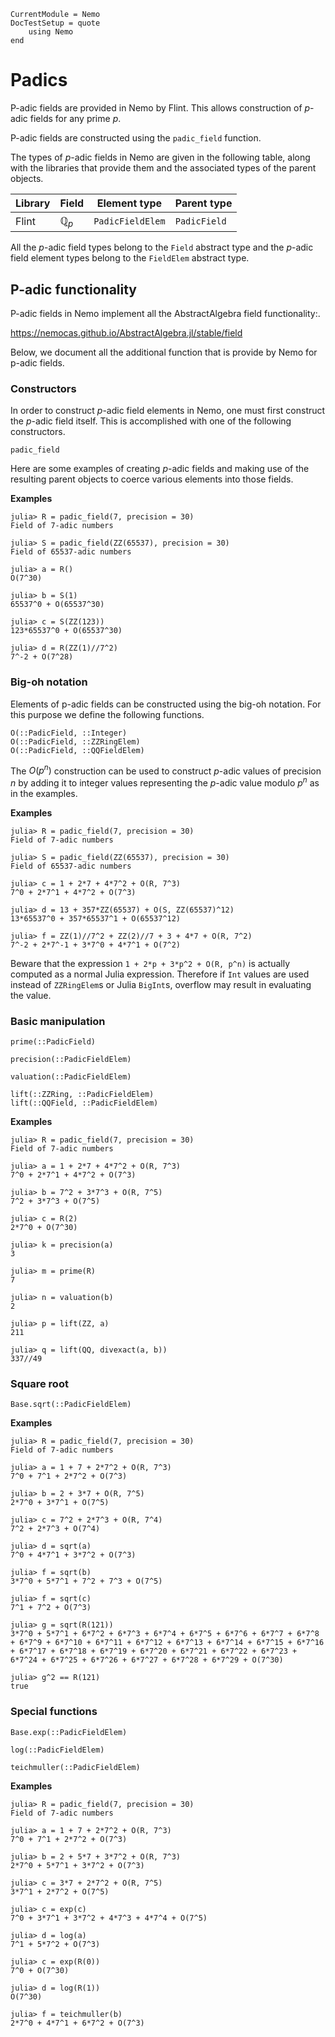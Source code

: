 ```@meta
CurrentModule = Nemo
DocTestSetup = quote
    using Nemo
end
```

# Padics

P-adic fields are provided in Nemo by Flint. This allows construction of
$p$-adic fields for any prime $p$.

P-adic fields are constructed using the `padic_field` function. 

The types of $p$-adic fields in Nemo are given in the following table, along
with the libraries that provide them and the associated types of the parent
objects.

 Library | Field            | Element type | Parent type
---------|----------------|----------------|---------------------
Flint    | $\mathbb{Q}_p$ | `PadicFieldElem`        | `PadicField`

All the $p$-adic field types belong to the `Field` abstract type and the
$p$-adic field element types belong to the `FieldElem` abstract type.

## P-adic functionality

P-adic fields in Nemo implement all the AbstractAlgebra field functionality:.

<https://nemocas.github.io/AbstractAlgebra.jl/stable/field>

Below, we document all the additional function that is provide by Nemo for p-adic
fields.

### Constructors

In order to construct $p$-adic field elements in Nemo, one must first construct
the $p$-adic field itself. This is accomplished with one of the following
constructors.

```@docs
padic_field
```

Here are some examples of creating $p$-adic fields and making use of the
resulting parent objects to coerce various elements into those fields.

**Examples**

```jldoctest
julia> R = padic_field(7, precision = 30)
Field of 7-adic numbers

julia> S = padic_field(ZZ(65537), precision = 30)
Field of 65537-adic numbers

julia> a = R()
O(7^30)

julia> b = S(1)
65537^0 + O(65537^30)

julia> c = S(ZZ(123))
123*65537^0 + O(65537^30)

julia> d = R(ZZ(1)//7^2)
7^-2 + O(7^28)
```

### Big-oh notation

Elements of p-adic fields can  be constructed using the big-oh notation. For this
purpose we define the following functions.

```@docs
O(::PadicField, ::Integer)
O(::PadicField, ::ZZRingElem)
O(::PadicField, ::QQFieldElem)
```

The $O(p^n)$ construction can be used to construct $p$-adic values of precision
$n$ by adding it to integer values representing the $p$-adic value modulo
$p^n$ as in the examples.

**Examples**

```jldoctest
julia> R = padic_field(7, precision = 30)
Field of 7-adic numbers

julia> S = padic_field(ZZ(65537), precision = 30)
Field of 65537-adic numbers

julia> c = 1 + 2*7 + 4*7^2 + O(R, 7^3)
7^0 + 2*7^1 + 4*7^2 + O(7^3)

julia> d = 13 + 357*ZZ(65537) + O(S, ZZ(65537)^12)
13*65537^0 + 357*65537^1 + O(65537^12)

julia> f = ZZ(1)//7^2 + ZZ(2)//7 + 3 + 4*7 + O(R, 7^2)
7^-2 + 2*7^-1 + 3*7^0 + 4*7^1 + O(7^2)
```

Beware that the expression `1 + 2*p + 3*p^2 + O(R, p^n)` is actually computed
as a normal Julia expression. Therefore if `Int` values are used instead
of `ZZRingElem`s or Julia `BigInt`s, overflow may result in evaluating the
value.

### Basic manipulation

```@docs
prime(::PadicField)
```

```@docs
precision(::PadicFieldElem)
```

```@docs
valuation(::PadicFieldElem)
```

```@docs
lift(::ZZRing, ::PadicFieldElem)
lift(::QQField, ::PadicFieldElem)
```

**Examples**

```jldoctest
julia> R = padic_field(7, precision = 30)
Field of 7-adic numbers

julia> a = 1 + 2*7 + 4*7^2 + O(R, 7^3)
7^0 + 2*7^1 + 4*7^2 + O(7^3)

julia> b = 7^2 + 3*7^3 + O(R, 7^5)
7^2 + 3*7^3 + O(7^5)

julia> c = R(2)
2*7^0 + O(7^30)

julia> k = precision(a)
3

julia> m = prime(R)
7

julia> n = valuation(b)
2

julia> p = lift(ZZ, a)
211

julia> q = lift(QQ, divexact(a, b))
337//49
```

### Square root

```@docs
Base.sqrt(::PadicFieldElem)
```

**Examples**

```jldoctest
julia> R = padic_field(7, precision = 30)
Field of 7-adic numbers

julia> a = 1 + 7 + 2*7^2 + O(R, 7^3)
7^0 + 7^1 + 2*7^2 + O(7^3)

julia> b = 2 + 3*7 + O(R, 7^5)
2*7^0 + 3*7^1 + O(7^5)

julia> c = 7^2 + 2*7^3 + O(R, 7^4)
7^2 + 2*7^3 + O(7^4)

julia> d = sqrt(a)
7^0 + 4*7^1 + 3*7^2 + O(7^3)

julia> f = sqrt(b)
3*7^0 + 5*7^1 + 7^2 + 7^3 + O(7^5)

julia> f = sqrt(c)
7^1 + 7^2 + O(7^3)

julia> g = sqrt(R(121))
3*7^0 + 5*7^1 + 6*7^2 + 6*7^3 + 6*7^4 + 6*7^5 + 6*7^6 + 6*7^7 + 6*7^8 + 6*7^9 + 6*7^10 + 6*7^11 + 6*7^12 + 6*7^13 + 6*7^14 + 6*7^15 + 6*7^16 + 6*7^17 + 6*7^18 + 6*7^19 + 6*7^20 + 6*7^21 + 6*7^22 + 6*7^23 + 6*7^24 + 6*7^25 + 6*7^26 + 6*7^27 + 6*7^28 + 6*7^29 + O(7^30)

julia> g^2 == R(121)
true
```

### Special functions

```@docs
Base.exp(::PadicFieldElem)
```

```@docs
log(::PadicFieldElem)
```

```@docs
teichmuller(::PadicFieldElem)
```

**Examples**

```jldoctest
julia> R = padic_field(7, precision = 30)
Field of 7-adic numbers

julia> a = 1 + 7 + 2*7^2 + O(R, 7^3)
7^0 + 7^1 + 2*7^2 + O(7^3)

julia> b = 2 + 5*7 + 3*7^2 + O(R, 7^3)
2*7^0 + 5*7^1 + 3*7^2 + O(7^3)

julia> c = 3*7 + 2*7^2 + O(R, 7^5)
3*7^1 + 2*7^2 + O(7^5)

julia> c = exp(c)
7^0 + 3*7^1 + 3*7^2 + 4*7^3 + 4*7^4 + O(7^5)

julia> d = log(a)
7^1 + 5*7^2 + O(7^3)

julia> c = exp(R(0))
7^0 + O(7^30)

julia> d = log(R(1))
O(7^30)

julia> f = teichmuller(b)
2*7^0 + 4*7^1 + 6*7^2 + O(7^3)
``` 
